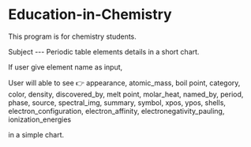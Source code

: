 # Education-in-Chemistry

This program is for chemistry students. 

Subject --- Periodic table elements details in a short chart. 

If user give element name as input, 

User will able to see 👉  appearance,   atomic_mass,  boil point,  category,   color, density, discovered_by,  melt point,  molar_heat, named_by,  period,  phase,  source,  spectral_img,  summary,  symbol,  xpos, ypos,  shells,  electron_configuration, electron_affinity,  electronegativity_pauling, ionization_energies

in a simple chart.
